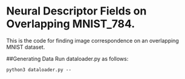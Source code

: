 # Neural Descriptor Fields on Overlapping MNIST_784.

This is the code for finding image correspondence on an overlapping MNIST dataset.

##Generating Data
Run dataloader.py as follows:
```
python3 dataloader.py --
```
